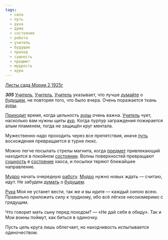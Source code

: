 ```yaml
---
tags:
  - сила
  - путь
  - рука
  - дума
  - состояние
  - работа
  - учитель
  - будущее
  - приход
  - сущность
  - предмет
  - мудрость
  - аура
---
```


[Листы сада Мории 2 1925г](https://127.0.0.1:4002/agni/1925)

___305___
[Учитель](../../../tags/#учитель), [Учитель](../../../tags/#учитель), [Учитель](../../../tags/#учитель) указывает, что лучше [думайте](../../../tags/#дума) о [будущем](../../../tags/#будущее), не повторяя того, что было вчера. Очень поражается ткань [ауры](../../../tags/#аура).   

[Приходит](../../../tags/#приход) время, когда цельность [ауры](../../../tags/#аура) очень важна. [Учитель](../../../tags/#учитель) чует, насколько вам нужны щиты [аур](../../../tags/#аура). Когда пурпур заграждения пожирается алым пламенем, тогда не защищён круг ментала.   

Мужественно надо проходить через все препятствия, иначе [путь](../../../tags/#путь) восхождения превращается в турне люкс.   

Можно легче посылать стрелы магнита, когда [предмет](../../../tags/#предмет) привлекающий находится в покойном [состоянии](../../../tags/#[состояние](../../../tags/#состояние)). Волны поверхностей превращают [сущность](../../../tags/#сущность) в [состояние](../../../tags/#состояние) хаоса, и посылки теряют ближайшее направление.   

[Мудро](../../../tags/#мудрость) начать очередную [работу](../../../tags/#работа). [Мудро](../../../tags/#мудрость) нужно новых ждать — считаю, идут. Не забудем [думать](../../../tags/#дума) о [будущем](../../../tags/#будущее).   

[Рука](../../../tags/#рука) Моя не устанет вести, так же и вы идите — каждый силою всею. Правильно приложить силу к трудному, ибо всё лёгкое несоизмеримо с грядущим.   

Что говорит мать сыну перед походом? — «Не дай себя в обиду». Так и Мои воины поймут, как биться в одиночку.   

Пусть цепь круга лишь облегчает, но находчивость испытывается одиночеством.   

